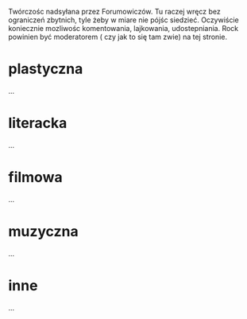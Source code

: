    

  <div class="w3-row w3-padding-64">
    <div class="w3-twothird w3-container">
      <p>Twórczośc nadsyłana przez Forumowiczów. Tu raczej wręcz bez ograniczeń zbytnich, tyle żeby w miare nie pójśc siedzieć. Oczywiście koniecznie mozliwośc komentowania, lajkowania, udostepniania. Rock powinien być moderatorem ( czy jak to się tam zwie) na tej stronie.</p>
    </div>
  </div>

  <div class="w3-row">
    <div class="w3-twothird w3-container">
      <h1 class="w3-text-teal">plastyczna</h1>
      <p>...</p>
    </div>
  </div>

   <div class="w3-row">
    <div class="w3-twothird w3-container">
      <h1 class="w3-text-teal">literacka</h1>
      <p>...</p>
    </div>
  </div>

   <div class="w3-row">
    <div class="w3-twothird w3-container">
      <h1 class="w3-text-teal">filmowa</h1>
      <p>...</p>
    </div>
  </div>

   <div class="w3-row">
    <div class="w3-twothird w3-container">
      <h1 class="w3-text-teal">muzyczna</h1>
      <p>...</p>
    </div>
  </div>


   <div class="w3-row">
    <div class="w3-twothird w3-container">
      <h1 class="w3-text-teal">inne</h1>
      <p>...</p>
    </div>
  </div>
